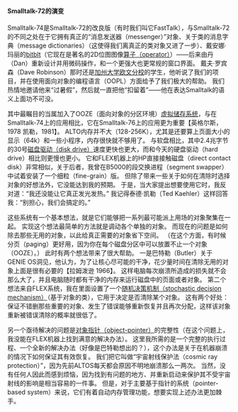 #### Smalltalk-72的演变
Smalltalk-74是Smalltalk-72的改良版（有时我们叫它FastTalk），与Smalltalk-72的不同之处在于它拥有真正的“消息发送器（messenger）”对象、关于类的消息字典（message dictionaries）（这使得我们离真正的类对象又进了一步）、戴安娜·玛丽的[bitblt](http://baike.baidu.com/item/BitBlt)（它现在是著名的2D位图图像[算子（operator）](http://baike.baidu.com/item/%E7%AE%97%E5%AD%90)）——后来由丹（Dan）重新设计并用微码操作，和一个更强大也更常规的窗口界面。
戴夫·罗宾森（Dave Robinson）那时还是[加州大学欧文分校](http://baike.baidu.com/item/UCI)的学生，他听说了我们的项目，并在使用面向对象的编程语言（OOPL）方面给予了我们极大的帮助。
我们热情地邀请他来“过暑假”，然后就一直把他“扣留着”——他在表达Smalltalk的语义上面功不可没。

其中最瞩目的当属加入了OOZE（面向对象的分区环境）[虚拟储存系统](http://baike.baidu.com/item/%E8%99%9A%E6%8B%9F%E5%AD%98%E5%82%A8%E7%B3%BB%E7%BB%9F)，与在Smalltalk-74上的应用相比，它在Smalltalk-76上的应用更为重要【英格尔斯，1978 凯勒，1981】。
ALTO内存并不大（128-256K），尤其是还要算上页面大小的显示（64k）和一些小程序，内存很快就不够用了。
与软盘相比，其中2.4兆字节的30号[磁盘驱动（disk drive）](http://baike.baidu.com/item/%E7%A3%81%E7%9B%98%E9%A9%B1%E5%8A%A8%E5%99%A8)速度更快也更大，而和今天的硬盘驱动（hard drive）相比则更慢也更小。
它和FLEX机器上的HP直接接触磁盘（direct contact disk）非常相似，关于后者，我曾在B5000的段交换进程（segment swapper）中试着安装了一个细粒（fine-grain）版。
但除了带来一些关于如何在清除时选择对象的好想法外，它没能达到我的预期。
于是，当大家提出想要使用它时，我反对道：“我还没能让它真正发光发热。”
我记得泰德·凯勒（Ted Kaehler）这样回答我：“别担心，我们会搞定的。”

这些系统有一个基本想法，就是它们能够把一系列最可能派上用场的对象聚集在一起。
实现这个想法最简单的方法就是调动各个单独的对象。
而现在的问题是如何除去那些无用的对象，以此给真正需要的对象省下空间。
（在这个方面，有时候分页（paging）更好用，因为你在每个磁盘分区中可以放置不止一个对象（OOZE）。）
此时有两个想法带来了很大帮助。
一是巴特勒（Butler）关于GENIE OS洞见，他认为，为了让核心尽可能的干净，花少量时间在清除无用的对象上面是很有必要的【拉姆泼逊 1966】。
这样电脑每次崩溃所造成的损失就不会那么大了，并且电脑随时都有干净的内存来运行磁盘中的页面或者对象。
第二个想法来自FLEX系统，我在里面设置了一个[随机决策机制（stochastic decision mechanism）](http://baike.baidu.com/item/%E9%9A%8F%E6%9C%BA%E5%86%B3%E7%AD%96)（基于对象的类），它用于决定是否清除某个对象。
这有两个好处：保证不错删那些重要的对象、发生了错误能够重新恢复并且再次分配，这样该对象重新被错误清除的概率就很低了。

另一个亟待解决的问题是[对象指针（object-pointer）](http://baike.baidu.com/item/%E5%AF%B9%E8%B1%A1%E6%8C%87%E9%92%88)的完整性（在这个问题上，我没能在FLEX机器上找到满意的解决办法）。
这里我所需的是一个完整的执行过程、一个全新的解决办法（好像是巴特勒想出的？），这个办法是关于在机器崩溃的情况下如何保证其有效恢复。
我们把它叫做“宇宙射线保护法（cosmic ray protection）”，因为先前ALTOS每天都会原因不明地崩溃那么一两次。
当然，没有任何人因此而感到烦恼，因为找到有问题的地方、并重新启动来保护其不受宇宙射线的影响是相当容易的一件事。
但是，对于主要基于指针的系统（pointer-based system）来说，它们有着自动内存管理功能，想要实现上述办法更加棘手。
